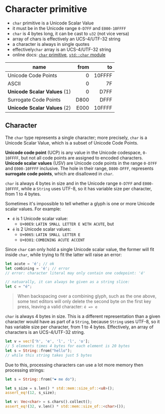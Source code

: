 # Character primitive

- `char` primitive is a Unicode Scalar Value
- it must be in the Unicode range `0-D7FF` and `E000-10FFFF`
- `char` is 4 bytes long, it can be cast to `u32` (not vice versa)
- array of chars is effectively an UCS-4/UTF-32 string
- a character is always in single quotes
- effectively`char` array is an UCS-4/UTF-32 string
- online docs: [`char` primitive][pchar], [`std::char` module][mchar]


| name                          | from |     to |
|-------------------------------|-----:|-------:|
| Unicode Code Points           |    0 | 10FFFF |
| ASCII                         |    0 |     7F |
| **Unicode Scalar Values** (1) |    0 |   D7FF |
| Surrogate Code Points         | D800 |   DFFF |
| **Unicode Scalar Values** (2) | E000 | 10FFFF |



[pchar]: https://doc.rust-lang.org/std/primitive.char.html
[mchar]: https://doc.rust-lang.org/std/char/


## Character

The `char` type represents a single character; more precisely, `char` is a Unicode Scalar Value, which is a subset of Unicode Code Points.

__Unicode code point__ (UCP) is any value in the Unicode codespace, `0-10FFFF`, but not all code points are assigned to encoded characters. __Unicode scalar values__ (USV) are Unicode code points in the range `0-D7FF` and `E000-10FFFF` inclusive. The hole in their range, `D800-DFFF`, represents __surrogate code points__, which are disallowed in `char`.

`char` is always 4 bytes in size and in the Unicode range `0-D7FF` and `E000-10FFFF`, while a `String` uses UTF-8, so it has variable size per character, from 1 to 4 bytes.

Sometimes it's impossible to tell whether a glyph is one or more Unicode scalar values. For example:
- `é` is 1 Unicode scalar value:
  - `U+00E9`: `LATIN SMALL LETTER E WITH ACUTE`, but
- `é` is 2 Unicode scalar values:
  - `U+0065`: `LATIN SMALL LETTER E`
  - `U+0301`: `COMBINING ACUTE ACCENT`

Since `char` can only hold a single Unicode scalar value, the former will fit inside `char`, while trying to fit the latter will raise an error:

```rust
let acute = 'é'; // ok
let combining = 'é'; // error
// error: character literal may only contain one codepoint: 'é'

// natuarally, it can always be given as a string slice:
let c = "é";
```

> When backspacing over a combining glyph, such as the one above, some text editors will only delete the second byte on the first key press, leaving a valid character: `é => e`

`char` is always 4 bytes in size. This is a different representation than a given character would have as part of a `String`, because `String` uses UTF-8, so it has variable size per character, from 1 to 4 bytes. Effectively, an array of characters is an UCS-4/UTF-32 string.

```rust
let v = vec!['h', 'e', 'l', 'l', 'o'];
// 5 elements times 4 bytes for each element is 20 bytes
let s = String::from("hello");
// while this string takes just 5 bytes
```

Due to this, processing characters can use a lot more memory then processing strings:

```rust
let s = String::from("❤️ me do");

let s_size = s.len() * std::mem::size_of::<u8>();
assert_eq!(12, s_size);

let v: Vec<char> = s.chars().collect();
assert_eq!(32, v.len() * std::mem::size_of::<char>());

```
